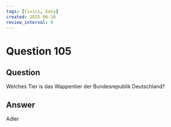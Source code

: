 ```yaml
---
tags: [Civics, Easy]
created: 2025-06-16
review_interval: 0
---
```


# Question 105

## Question

Welches Tier is das Wappentier der Bundesrepublik Deutschland?

## Answer

Adler
